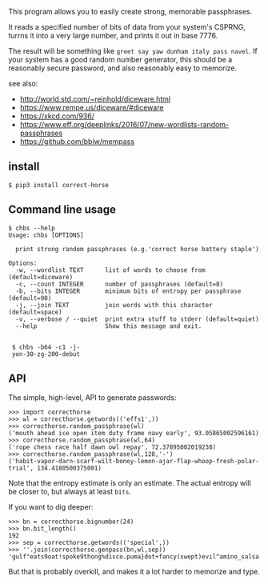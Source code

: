 This program allows you to easily create strong, memorable passphrases.

It reads a specified number of bits of data from your system's CSPRNG, turrns it
into a very large number, and prints it out in base 7776.

The result will be something like `greet say yaw dunham italy pass navel`. If
your system has a good random number generator, this should be a reasonably secure
password, and also reasonably easy to memorize.

see also:
  * http://world.std.com/~reinhold/diceware.html
  * https://www.rempe.us/diceware/#diceware
  * https://xkcd.com/936/
  * https://www.eff.org/deeplinks/2016/07/new-wordlists-random-passphrases
  * https://github.com/bbiw/mempass

## install

    $ pip3 install correct-horse


## Command line usage

    $ chbs --help
    Usage: chbs [OPTIONS]

      print strong random passphrases (e.g.'correct horse battery staple')

    Options:
      -w, --wordlist TEXT      list of words to choose from (default=diceware)
      -c, --count INTEGER      number of passphrases (default=8)
      -b, --bits INTEGER       minimum bits of entropy per passphrase (default=90)
      -j, --join TEXT          join words with this character (default=space)
      -v, --verbose / --quiet  print extra stuff to stderr (default=quiet)
      --help                   Show this message and exit.


     $ chbs -b64 -c1 -j-
     yon-30-zg-200-debut


## API

The simple, high-level, API to generate passwords:

    >>> import correcthorse
    >>> wl = correcthorse.getwords(('effs1',))
    >>> correcthorse.random_passphrase(wl)
    ('mouth ahead ice open item duty frame navy early', 93.05865002596161)
    >>> correcthorse.random_passphrase(wl,64)
    ('rope chess race half dawn owl repay', 72.37895002019238)
    >>> correcthorse.random_passphrase(wl,128,'-')
    ('habit-vapor-darn-scarf-wilt-boney-lemon-ajar-flap-whoop-fresh-polar-trial', 134.4180500375001)

Note that the entropy estimate is only an estimate. The actual entropy will be
closer to, but always at least `bits`.

If you want to dig deeper:

    >>> bn = correcthorse.bignumber(24)
    >>> bn.bit_length()
    192
    >>> sep = correcthorse.getwords(('special',))
    >>> ''.join(correcthorse.genpass(bn,wl,sep))
    'gulf"eats9oat!spoke9thong%disco.puma}dot+fancy(swept)evil^amino_salsa'

But that is probably overkill, and makes it a lot harder to memorize and type.
